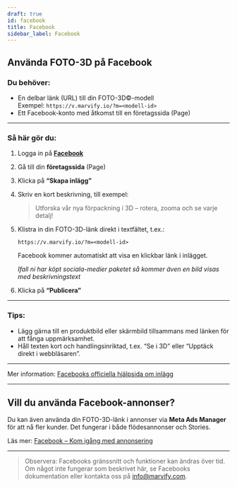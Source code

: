 ```yaml
---
draft: true
id: facebook
title: Facebook
sidebar_label: Facebook
---
```

## Använda FOTO-3D på Facebook

### Du behöver:
- En delbar länk (URL) till din FOTO-3D©-modell  
  Exempel: `https://v.marvify.io/?m=<modell-id>`
- Ett Facebook-konto med åtkomst till en företagssida (Page)

---

### Så här gör du:

1. Logga in på **[Facebook](https://www.facebook.com/)**
2. Gå till din **företagssida** (Page)
3. Klicka på **“Skapa inlägg”**
4. Skriv en kort beskrivning, till exempel:
   > Utforska vår nya förpackning i 3D – rotera, zooma och se varje detalj!
5. Klistra in din FOTO-3D-länk direkt i textfältet, t.ex.:
   ```
   https://v.marvify.io/?m=<modell-id>
   ```
   Facebook kommer automatiskt att visa en klickbar länk i inlägget.

   *Ifall ni har köpt sociala-medier paketet så kommer även en bild visas med beskrivningstext*
6. Klicka på **“Publicera”**

---

### Tips:
- Lägg gärna till en produktbild eller skärmbild tillsammans med länken för att fånga uppmärksamhet.
- Håll texten kort och handlingsinriktad, t.ex. “Se i 3D” eller “Upptäck direkt i webbläsaren”.

---

Mer information: [Facebooks officiella hjälpsida om inlägg](https://www.facebook.com/help/333140160100643)

---

## Vill du använda Facebook-annonser?

Du kan även använda din FOTO-3D-länk i annonser via **Meta Ads Manager** för att nå fler kunder. Det fungerar i både flödesannonser och Stories.

Läs mer: [Facebook – Kom igång med annonsering](https://www.facebook.com/business/tools/ads-manager/get-started)

---

> Observera: Facebooks gränssnitt och funktioner kan ändras över tid. Om något inte fungerar som beskrivet här, se Facebooks dokumentation eller kontakta oss på [info@marvify.com](mailto:info@marvify.com).
